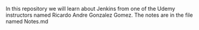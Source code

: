 In this repository we will learn about Jenkins from one of the Udemy instructors named Ricardo Andre Gonzalez Gomez. The notes are in the file named Notes.md
